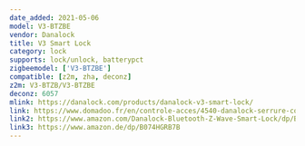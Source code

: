 ```yaml
---
date_added: 2021-05-06
model: V3-BTZBE
vendor: Danalock
title: V3 Smart Lock
category: lock
supports: lock/unlock, batterypct
zigbeemodel: ['V3-BTZBE']
compatible: [z2m, zha, deconz]
z2m: V3-BTZB/V3-BTZBE
deconz: 6057
mlink: https://danalock.com/products/danalock-v3-smart-lock/
link: https://www.domadoo.fr/en/controle-acces/4540-danalock-serrure-connectee-bluetooth-et-zigbee-danalock-v3-5712560000493.html
link2: https://www.amazon.com/Danalock-Bluetooth-Z-Wave-Smart-Lock/dp/B07929XGW3/
link3: https://www.amazon.de/dp/B074HGRB7B
---
```


